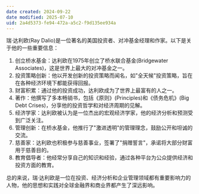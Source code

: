 ```yaml
---
date created: 2024-09-22
date modified: 2025-07-10
uid: 2a4d5373-fe94-472a-a5c2-f9d135ee934a
---
```


瑞·达利欧(Ray Dalio)是一位著名的美国投资者、对冲基金经理和作家。以下是关于他的一些重要信息：

1. 创立桥水基金：达利欧在1975年创立了桥水联合基金(Bridgewater Associates)，这是世界上最大的对冲基金之一。
2. 投资策略创新：他以开发创新的投资策略而闻名，如"全天候"投资策略，旨在在各种经济环境下都能获得回报。
3. 财富积累：通过他的投资成功，达利欧成为了世界上最富有的人之一。
4. 著作：他撰写了多本畅销书，包括《原则》(Principles)和《债务危机》(Big Debt Crises)，分享他的投资哲学和对经济周期的见解。
5. 经济学家：达利欧被认为是一位杰出的宏观经济学家，他的经济分析和预测受到广泛关注。
6. 管理创新：在桥水基金，他推行了"激进透明"的管理理念，鼓励公开和坦诚的交流。
7. 慈善家：达利欧也积极参与慈善事业，签署了"捐赠誓言"，承诺将大部分财富用于慈善目的。
8. 教育倡导者：他经常分享自己的知识和经验，通过各种平台为公众提供经济和投资方面的教育。

总的来说，瑞·达利欧是一位在投资、经济分析和企业管理领域都有重要影响力的人物，他的思想和实践对全球金融界和商业界都产生了深远影响。
